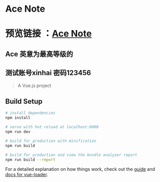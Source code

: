 # Ace Note
# 预览链接 ：[Ace Note](https://xin-hai.github.io/Ace-Note/dist/index.html)
## Ace 英意为最高等级的
## 测试账号xinhai 密码123456
> A Vue.js project

## Build Setup

``` bash
# install dependencies
npm install

# serve with hot reload at localhost:8080
npm run dev

# build for production with minification
npm run build

# build for production and view the bundle analyzer report
npm run build --report
```

For a detailed explanation on how things work, check out the [guide](http://vuejs-templates.github.io/webpack/) and [docs for vue-loader](http://vuejs.github.io/vue-loader).
